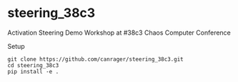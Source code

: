 # steering_38c3
Activation Steering Demo Workshop at #38c3 Chaos Computer Conference


Setup
```
git clone https://github.com/canrager/steering_38c3.git
cd steering_38c3
pip install -e .
```
